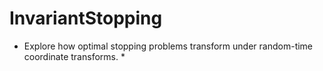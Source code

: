 # InvariantStopping
* Explore how optimal stopping problems transform under random-time coordinate transforms. *

